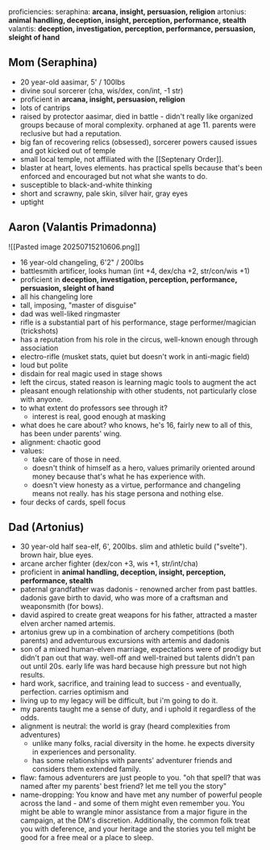 
proficiencies:
seraphina: **arcana, insight, persuasion, religion**
artonius: **animal handling, deception, insight, perception, performance, stealth**
valantis: **deception, investigation, perception, performance, persuasion, sleight of hand**

## Mom (Seraphina)
- 20 year-old aasimar, 5' / 100lbs
- divine soul sorcerer (cha, wis/dex, con/int, -1 str)
- proficient in **arcana, insight, persuasion, religion**
- lots of cantrips
- raised by protector aasimar, died in battle - didn't really like organized groups because of moral complexity. orphaned at age 11. parents were reclusive but had a reputation.
- big fan of recovering relics (obsessed), sorcerer powers caused issues and got kicked out of temple
- small local temple, not affiliated with the [[Septenary Order]].
- blaster at heart, loves elements. has practical spells because that's been enforced and encouraged but not what she wants to do.
- susceptible to black-and-white thinking
- short and scrawny, pale skin, silver hair, gray eyes
- uptight

## Aaron (Valantis Primadonna)
![[Pasted image 20250715210606.png]]
- 16 year-old changeling, 6'2" / 200lbs
- battlesmith artificer, looks human (int +4, dex/cha +2, str/con/wis +1)
- proficient in **deception, investigation, perception, performance, persuasion, sleight of hand**
- all his changeling lore
- tall, imposing, "master of disguise"
- dad was well-liked ringmaster
- rifle is a substantial part of his performance, stage performer/magician (trickshots)
- has a reputation from his role in the circus, well-known enough through association
- electro-rifle (musket stats, quiet but doesn't work in anti-magic field)
- loud but polite
- disdain for real magic used in stage shows
- left the circus, stated reason is learning magic tools to augment the act
- pleasant enough relationship with other students, not particularly close with anyone.
- to what extent do professors see through it?
	- interest is real, good enough at masking
- what does he care about? who knows, he's 16, fairly new to all of this, has been under parents' wing.
- alignment: chaotic good
- values:
	- take care of those in need.
	- doesn't think of himself as a hero, values primarily oriented around money because that's what he has experience with.
	- doesn't view honesty as a virtue, performance and changeling means not really. has his stage persona and nothing else.
- four decks of cards, spell focus

## Dad (Artonius)
- 30 year-old half sea-elf, 6', 200lbs. slim and athletic build ("svelte"). brown hair, blue eyes.
- arcane archer fighter (dex/con +3, wis +1, str/int/cha)
- proficient in **animal handling, deception, insight, perception, performance, stealth**
- paternal grandfather was dadonis - renowned archer from past battles. dadonis gave birth to david, who was more of a craftsman and weaponsmith (for bows).
- david aspired to create great weapons for his father, attracted a master elven archer named artemis.
- artonius grew up in a combination of archery competitions (both parents) and adventurous excursions with artemis and dadonis
- son of a mixed human-elven marriage, expectations were of prodigy but didn't pan out that way. well-off and well-trained but talents didn't pan out until 20s. early life was hard because high pressure but not high results.
- hard work, sacrifice, and training lead to success - and eventually, perfection. carries optimism and 
- living up to my legacy will be difficult, but i'm going to do it.
- my parents taught me a sense of duty, and i uphold it regardless of the odds.
- alignment is neutral: the world is gray (heard complexities from adventures)
	- unlike many folks, racial diversity in the home. he expects diversity in experiences and personality.
	- has some relationships with parents' adventurer friends and considers them extended family.
- flaw: famous adventurers are just people to you. "oh that spell? that was named after my parents' best friend? let me tell you the story"
- name-dropping: You know and have met any number of powerful people across the land - and some of them might even remember you. You might be able to wrangle minor assistance from a major figure in the campaign, at the DM's discretion. Additionally, the common folk treat you with deference, and your heritage and the stories you tell might be good for a free meal or a place to sleep.